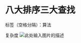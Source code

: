 ﻿# 八大排序三大查找

标签（空格分隔）：算法

复杂度
![此处输入图片的描述][1]


  [1]: http://upload-images.jianshu.io/upload_images/1156494-62f859c2ac6f95ff.png?imageMogr2/auto-orient/strip%7CimageView2/2

    

